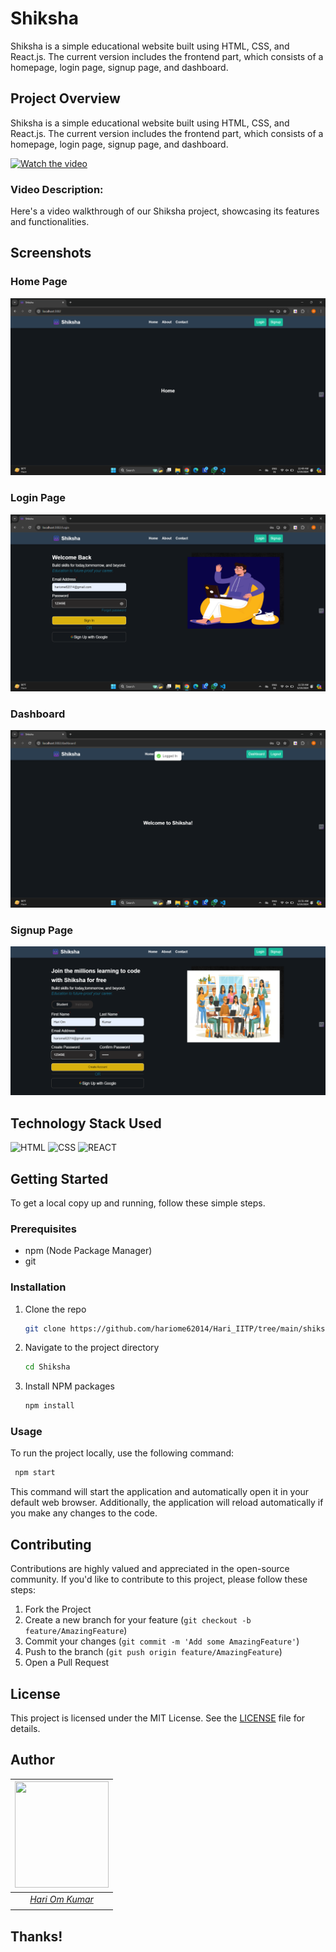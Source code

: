 # Shiksha

Shiksha is a simple educational website built using HTML, CSS, and React.js. The current version includes the frontend part, which consists of a homepage, login page, signup page, and dashboard.



## Project Overview

Shiksha is a simple educational website built using HTML, CSS, and React.js. The current version includes the frontend part, which consists of a homepage, login page, signup page, and dashboard.

[![Watch the video](https://img.youtube.com/vi/YOUR_VIDEO_ID_HERE/0.jpg)](https://www.youtube.com/watch?v=YOUR_VIDEO_ID_HERE)

### Video Description:
Here's a video walkthrough of our Shiksha project, showcasing its features and functionalities.



## Screenshots
### Home Page
![Home Page](https://github.com/hariome62014/Hari_IITP/blob/main/shiksha/src/assets/Screenshot%202024-05-19%20114947.png)

### Login Page
![Login Page](https://github.com/hariome62014/Hari_IITP/blob/main/shiksha/src/assets/Screenshot%202024-05-19%20115046.png)

### Dashboard
![Dashboard](https://github.com/hariome62014/Hari_IITP/blob/main/shiksha/src/assets/Screenshot%202024-05-19%20115135.png)
### Signup Page
![Dashboard](https://github.com/hariome62014/Hari_IITP/blob/main/shiksha/src/assets/Screenshot%202024-05-19%20123407.png)

## Technology Stack Used

![HTML](https://img.shields.io/badge/frontend-html-orange.svg?logo=html5&style=flat-square) 
![CSS](https://img.shields.io/badge/frontend-css-yellowgreen.svg?logo=css3&style=flat-square)
![REACT](https://img.shields.io/badge/frontend-js-ff69b4.svg?logo=react&style=flat-square)

## Getting Started

To get a local copy up and running, follow these simple steps.

### Prerequisites

- npm (Node Package Manager)
- git

### Installation

1. Clone the repo
    ```sh
    git clone https://github.com/hariome62014/Hari_IITP/tree/main/shiksha
    ```
2. Navigate to the project directory
    ```sh
    cd Shiksha
    ```
3. Install NPM packages
    ```sh
    npm install
    ```
### Usage

To run the project locally, use the following command:
   ```sh
    npm start
   ```


This command will start the application and automatically open it in your default web browser. Additionally, the application will reload automatically if you make any changes to the code.

## Contributing

Contributions are highly valued and appreciated in the open-source community. If you'd like to contribute to this project, please follow these steps:

1. Fork the Project
2. Create a new branch for your feature (`git checkout -b feature/AmazingFeature`)
3. Commit your changes (`git commit -m 'Add some AmazingFeature'`)
4. Push to the branch (`git push origin feature/AmazingFeature`)
5. Open a Pull Request

## License

This project is licensed under the MIT License. See the [LICENSE](LICENSE) file for details.

## Author

|                                                                                         <a><img src="https://github.com/hariome62014/2201AI12_CS260/blob/main/proj1/Database%20Final/public/images/Profile-Photo2-removebg-preview.jpg" width="150px " height="170px" /></a>                                                                                         |
| :------------------------------------------------------------------------------------------------------------------------------------------------------------------------------------------------------------------------------------------------------------------------------------------------------------------------------------------: |
|                                                                                                                                        *[Hari Om Kumar](https://)*                                                                                                                                        |
|  |


## Thanks!    

